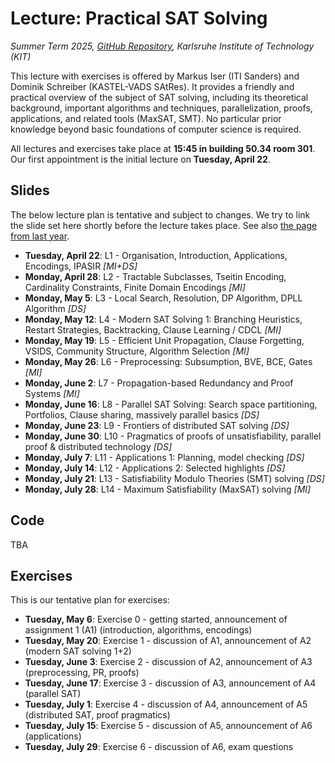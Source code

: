 # Lecture: Practical SAT Solving

_Summer Term 2025, [GitHub Repository](https://github.com/satlecture/kit2025), Karlsruhe Institute of Technology (KIT)_


This lecture with exercises is offered by Markus Iser (ITI Sanders) and Dominik Schreiber (KASTEL-VADS SAtRes). It provides a friendly and practical overview of the subject of SAT solving, including its theoretical background, important algorithms and techniques, parallelization, proofs, applications, and related tools (MaxSAT, SMT). No particular prior knowledge beyond basic foundations of computer science is required.

All lectures and exercises take place at **15:45 in building 50.34 room 301**.
Our first appointment is the initial lecture on **Tuesday, April 22**. 

## Slides

The below lecture plan is tentative and subject to changes.
We try to link the slide set here shortly before the lecture takes place.
See also [the page from last year](https://github.com/satlecture/kit2024).

* **Tuesday, April 22**: L1 - Organisation, Introduction, Applications, Encodings, IPASIR _[MI+DS]_
* **Monday, April 28**: L2 - Tractable Subclasses, Tseitin Encoding, Cardinality Constraints, Finite Domain Encodings _[MI]_
* **Monday, May 5**: L3 - Local Search, Resolution, DP Algorithm, DPLL Algorithm _[DS]_
* **Monday, May 12**: L4 - Modern SAT Solving 1: Branching Heuristics, Restart Strategies, Backtracking, Clause Learning / CDCL _[MI]_
* **Monday, May 19**: L5 - Efficient Unit Propagation, Clause Forgetting, VSIDS, Community Structure, Algorithm Selection _[MI]_
* **Monday, May 26**: L6 - Preprocessing: Subsumption, BVE, BCE, Gates _[MI]_
* **Monday, June 2**: L7 - Propagation-based Redundancy and Proof Systems _[MI]_
* **Monday, June 16**: L8 - Parallel SAT Solving: Search space partitioning, Portfolios, Clause sharing, massively parallel basics _[DS]_
* **Monday, June 23**: L9 - Frontiers of distributed SAT solving _[DS]_
* **Monday, June 30**: L10 - Pragmatics of proofs of unsatisfiability, parallel proof & distributed technology _[DS]_
* **Monday, July 7**: L11 - Applications 1: Planning, model checking _[DS]_
* **Monday, July 14**: L12 - Applications 2: Selected highlights _[DS]_
* **Monday, July 21**: L13 - Satisfiability Modulo Theories (SMT) solving _[DS]_
* **Monday, July 28**: L14 - Maximum Satisfiability (MaxSAT) solving _[MI]_

## Code

TBA

## Exercises

This is our tentative plan for exercises:

* **Tuesday, May 6**: Exercise 0 - getting started, announcement of assignment 1 (A1) (introduction, algorithms, encodings)
* **Tuesday, May 20**: Exercise 1 - discussion of A1, announcement of A2 (modern SAT solving 1+2)
* **Tuesday, June 3**: Exercise 2 - discussion of A2, announcement of A3 (preprocessing, PR, proofs)
* **Tuesday, June 17**: Exercise 3 - discussion of A3, announcement of A4 (parallel SAT)
* **Tuesday, July 1**: Exercise 4 - discussion of A4, announcement of A5 (distributed SAT, proof pragmatics)
* **Tuesday, July 15**: Exercise 5 - discussion of A5, announcement of A6 (applications)
* **Tuesday, July 29**: Exercise 6 - discussion of A6, exam questions
